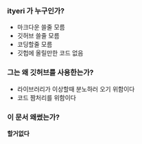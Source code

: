 ### ityeri 가 누구인가? 

* 마크다운 쓸줄 모름
* 깃허브 쓸줄 모름
* 코딩할줄 모름
* 깃헙에 올릴만한 코드 없음


### 그는 왜 깃허브를 사용한는가?

* 라이브러리가 이상할때 분노하러 오기 위함이다
* 코드 짬처리를 위함이다


### 이 문서 왜썼는가?
**할거없다**
